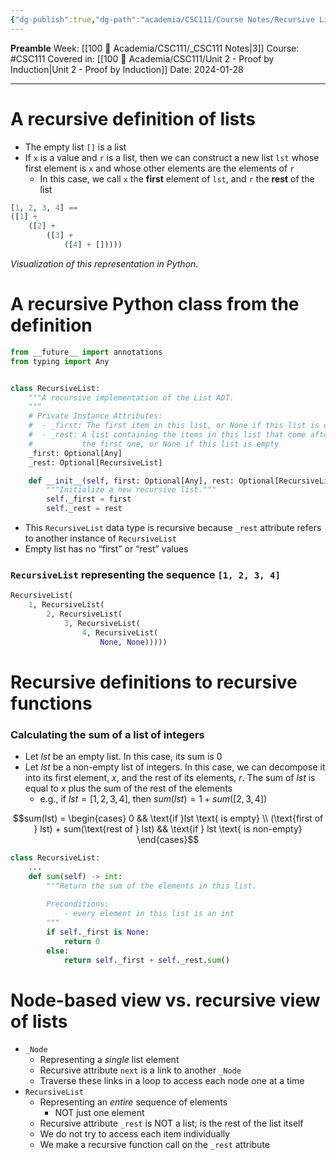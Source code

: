 ```yaml
---
{"dg-publish":true,"dg-path":"academia/CSC111/Course Notes/Recursive Lists.md","permalink":"/academia/csc-111/course-notes/recursive-lists/","created":"2024-01-28T20:26:01.703-05:00","updated":"2024-01-28T20:43:28.072-05:00"}
---
```


**Preamble**
Week: [[100 📒 Academia/CSC111/_CSC111 Notes\|3]]
Course: #CSC111
Covered in: [[100 📒 Academia/CSC111/Unit 2 - Proof by Induction\|Unit 2 - Proof by Induction]]
Date: 2024-01-28

---
# A recursive definition of lists

- The empty list `[]` is a list
- If `x` is a value and `r` is a list, then we can construct a new list `lst` whose first element is `x` and whose other elements are the elements of `r`
	- In this case, we call `x` the **first** element of `lst`, and `r` the **rest** of the list

```python
[1, 2, 3, 4] == 
([1] + 
	([2] + 
		([3] + 
			([4] + []))))
```
*Visualization of this representation in Python.*

# A recursive Python class from the definition

```python
from __future__ import annotations
from typing import Any


class RecursiveList:
	"""A recursive implementation of the List ADT.
	"""
	# Private Instance Attributes:
	#  - _first: The first item in this list, or None if this list is empty
	#  - _rest: A list containing the items in this list that come after
	#           the first one, or None if this list is empty
	_first: Optional[Any]
	_rest: Optional[RecursiveList]

	def __init__(self, first: Optional[Any], rest: Optional[RecursiveList]) -> None:
		"""Initialize a new recursive list."""
		self._first = first
		self._rest = rest
```

- This `RecursiveList` data type is recursive because `_rest` attribute refers to another instance of `RecursiveList`
- Empty list has no “first” or “rest” values

### `RecursiveList` representing the sequence `[1, 2, 3, 4]`

```python
RecursiveList(
	1, RecursiveList(
		2, RecursiveList(
			3, RecursiveList(
				4, RecursiveList(
					None, None)))))
```

# Recursive definitions to recursive functions

### Calculating the sum of a list of integers 

- Let $lst$ be an empty list. In this case, its sum is 0
- Let $lst$ be a non-empty list of integers. In this case, we can decompose it into its first element, $x$, and the rest of its elements, $r$. The sum of $lst$ is equal to $x$ plus the sum of the rest of the elements
	- e.g., if $lst = [1,2,3,4]$, then $sum(lst) = 1 + sum([2, 3, 4])$

$$sum(lst) = \begin{cases} 0 && \text{if }lst \text{ is empty} \\ (\text{first of } lst) + sum(\text{rest of } lst) && \text{if } lst \text{ is non-empty} \end{cases}$$
```python
class RecursiveList:
	...
	def sum(self) -> int:
		"""Return the sum of the elements in this list.
		
		Preconditions:
			- every element in this list is an int
		"""
		if self._first is None:
			return 0
		else:
			return self._first + self._rest.sum()
```

# Node-based view vs. recursive view of lists

- `_Node`
	- Representing a *single* list element
	- Recursive attribute `next` is a link to another `_Node`
	- Traverse these links in a loop to access each node one at a time
- `RecursiveList`
	- Representing an *entire* sequence of elements
		- NOT just one element
	- Recursive attribute `_rest` is NOT a list; is the rest of the list itself
	- We do not try to access each item individually
	- We make a recursive function call on the `_rest` attribute